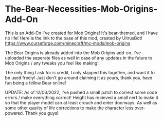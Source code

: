# The-Bear-Necessities-Mob-Origins-Add-On
This is an Add-On I've created for Mob Origins! It's bear-themed, and I have no life!
Here is the link to the base of this mod, created by UltrusBot! https://www.curseforge.com/minecraft/mc-mods/mob-origins


The Bear Origins is already added into the Mob Origins add-on. I've uploaded the seperate files as well in case of any updates in the future to Mob Origins / any tweaks you feel like making!


The only thing I ask for is credit, I only slapped this together, and want it to be used freely! Just don't go around claiming it as yours, thank you, have fun being a fellow Bear online!


UPDATE: As of 12/03/2022, I've pushed a small patch to correct some code errors / make everything correct! Height has recieved a small nerf to make it so that the player model can at least crouch and enter doorways. As well as some other quality of life corrections to make the character less over-powered. Thank you guys!
